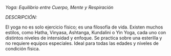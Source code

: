 *Yoga: Equilibrio entre Cuerpo, Mente y Respiración*

*DESCRIPCIÓN:*

El yoga no es solo ejercicio físico; es una filosofía de vida. Existen muchos estilos, como Hatha, Vinyasa, Ashtanga, Kundalini o Yin Yoga, cada uno con distintos niveles de intensidad y enfoque. Se practica sobre una esterilla y no requiere equipos especiales. Ideal para todas las edades y niveles de condición física.

